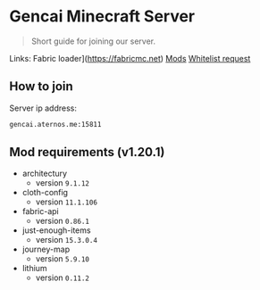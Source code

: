 # Gencai Minecraft Server
> Short guide for joining our server.

Links:
Fabric loader](https://fabricmc.net)
[Mods](mods)
[Whitelist request](https://github.com/jvblx/mc-server/issues/new/choose)

## How to join

Server ip address:

```sh
gencai.aternos.me:15811
```

## Mod requirements (v1.20.1)

* architectury
    * version `9.1.12`
* cloth-config
    * version `11.1.106`
* fabric-api
    * version `0.86.1`
* just-enough-items
    * version `15.3.0.4`
* journey-map
    * version `5.9.10`
* lithium
    * version `0.11.2`
